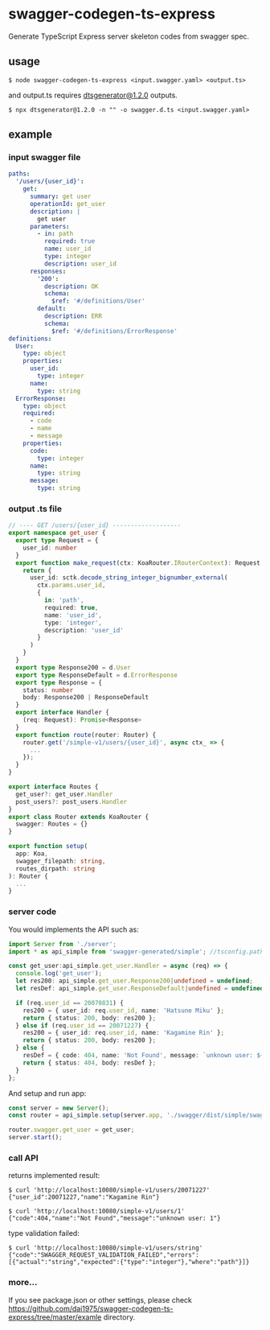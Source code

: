 # swagger-codegen-ts-express
Generate TypeScript Express server skeleton codes from swagger spec.

## usage

```console
$ node swagger-codegen-ts-express <input.swagger.yaml> <output.ts>
```

and output.ts requires dtsgenerator@1.2.0 outputs.

```console
$ npx dtsgenerator@1.2.0 -n "" -o swagger.d.ts <input.swagger.yaml>
```


## example

### input swagger file

```YAML
paths:
  '/users/{user_id}':
    get:
      summary: get user
      operationId: get_user
      description: |
        get user
      parameters:
        - in: path
          required: true
          name: user_id
          type: integer
          description: user_id
      responses:
        '200':
          description: OK
          schema:
            $ref: '#/definitions/User'
        default:
          description: ERR
          schema:
            $ref: '#/definitions/ErrorResponse'
definitions:
  User:
    type: object
    properties:
      user_id:
        type: integer
      name:
        type: string
  ErrorResponse:
    type: object
    required:
      - code
      - name
      - message
    properties:
      code:
        type: integer
      name:
        type: string
      message:
        type: string
```

### output .ts file

```TypeScript
// ---- GET /users/{user_id} -------------------
export namespace get_user {
  export type Request = {
    user_id: number
  }
  export function make_request(ctx: KoaRouter.IRouterContext): Request {
    return {
      user_id: sctk.decode_string_integer_bignumber_external(
        ctx.params.user_id,
        {
          in: 'path',
          required: true,
          name: 'user_id',
          type: 'integer',
          description: 'user_id'
        }
      )
    }
  }
  export type Response200 = d.User
  export type ResponseDefault = d.ErrorResponse
  export type Response = {
    status: number
    body: Response200 | ResponseDefault
  }
  export interface Handler {
    (req: Request): Promise<Response>
  }
  export function route(router: Router) {
    router.get('/simple-v1/users/{user_id}', async ctx_ => {
      ...
    });
  }
}

export interface Routes {
  get_user?: get_user.Handler
  post_users?: post_users.Handler
}
export class Router extends KoaRouter {
  swagger: Routes = {}
}

export function setup(
  app: Koa,
  swagger_filepath: string,
  routes_dirpath: string
): Router {
  ...
}
```


### server code

You would implements the API such as:

```TypeScript
import Server from './server';
import * as api_simple from 'swagger-generated/simple'; //tsconfig.paths

const get_user:api_simple.get_user.Handler = async (req) => {
  console.log('get_user');
  let res200: api_simple.get_user.Response200|undefined = undefined;
  let resDef: api_simple.get_user.ResponseDefault|undefined = undefined;

  if (req.user_id == 20070831) {
    res200 = { user_id: req.user_id, name: 'Hatsune Miku' };
    return { status: 200, body: res200 };
  } else if (req.user_id == 20071227) {
    res200 = { user_id: req.user_id, name: 'Kagamine Rin' };
    return { status: 200, body: res200 };
  } else {
    resDef = { code: 404, name: 'Not Found', message: `unknown user: ${req.user_id}` };
    return { status: 404, body: resDef };
  }
};
```


And setup and run app:

```TypeScript
const server = new Server();
const router = api_simple.setup(server.app, './swagger/dist/simple/swagger.yaml', '');

router.swagger.get_user = get_user;
server.start();
```

### call API

returns implemented result:
```console
$ curl 'http://localhost:10080/simple-v1/users/20071227'
{"user_id":20071227,"name":"Kagamine Rin"}

$ curl 'http://localhost:10080/simple-v1/users/1'
{"code":404,"name":"Not Found","message":"unknown user: 1"}
```

type validation failed:

```console
$ curl 'http://localhost:10080/simple-v1/users/string'
{"code":"SWAGGER_REQUEST_VALIDATION_FAILED","errors":[{"actual":"string","expected":{"type":"integer"},"where":"path"}]}
```

### more...
If you see package.json or other settings, please check https://github.com/dai1975/swagger-codegen-ts-express/tree/master/examle directory.

